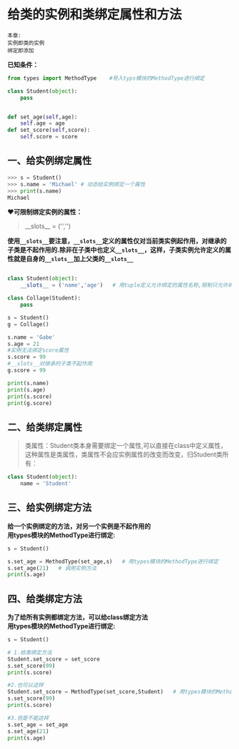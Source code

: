 # 给类的实例和类绑定属性和方法
`本章:`  
`实例即类的实例`  
`绑定即添加`

**已知条件：**
```python
from types import MethodType    #导入typs模块的MethodType进行绑定

class Student(object):
    pass


def set_age(self,age):
    self.age = age
def set_score(self,score):
    self.score = score

```
## 一、给实例绑定属性

```python
>>> s = Student()
>>> s.name = 'Michael' # 动态给实例绑定一个属性
>>> print(s.name)
Michael

```
**❤可限制绑定实例的属性：**

> \_\_slots__ = ('','')  

**使用`__slots__`要注意，`__slots__`定义的属性仅对当前类实例起作用，对继承的子类是不起作用的.除非在子类中也定义`__slots__`，这样，子类实例允许定义的属性就是自身的`__slots__`加上父类的`__slots__`**


```python

class Student(object):
    __slots__ = ('name','age')   # 用tuple定义允许绑定的属性名称,限制只允许绑定name和age属性

class Collage(Student):
    pass

s = Student()
g = Collage()

s.name = 'Gabe'
s.age = 21
#实例无法绑定score属性
s.score = 99
#__slots__对继承的子类不起作用
g.score = 99

print(s.name)
print(s.age)
print(s.score)
print(g.score)
```



## 二、给类绑定属性

> 类属性：Student类本身需要绑定一个属性,可以直接在class中定义属性，这种属性是类属性，类属性不会应实例属性的改变而改变，归Student类所有：

```python
class Student(object):
    name = 'Student'
```



## 三、给实例绑定方法
**给一个实例绑定的方法，对另一个实例是不起作用的**  
**用types模块的MethodType进行绑定:**

```python
s = Student()

s.set_age = MethodType(set_age,s)   # 用types模块的MethodType进行绑定
s.set_age(21)   # 调用实例方法
print(s.age)
```

## 四、给类绑定方法
**为了给所有实例都绑定方法，可以给class绑定方法**  
**用types模块的MethodType进行绑定:**

```python
s = Student()

# 1.给类绑定方法
Student.set_score = set_score
s.set_score(99)
print(s.score)

#2.也可以这样
Student.set_score = MethodType(set_score,Student)   # 用types模块的MethodType进行绑定
s.set_score(99)
print(s.score)

#3.但是不能这样
s.set_age = set_age
s.set_age(21)
print(s.age)
```